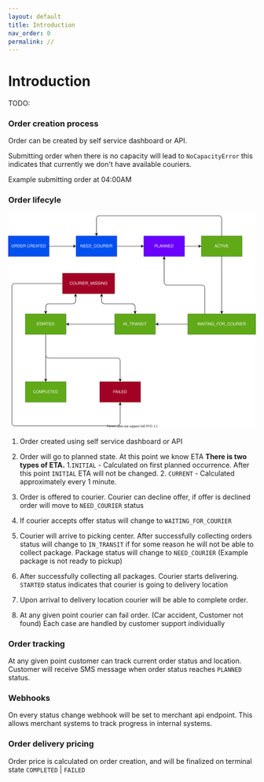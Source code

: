 ```yaml
---
layout: default
title: Introduction
nav_order: 0
permalink: //
---
```

# Introduction

TODO:


### Order creation process

Order can be created by self service dashboard or API.

Submitting order when there is no capacity will lead to `NoCapacityError` this indicates that currently we don't have available couriers.

Example submitting order at 04:00AM

### Order lifecyle

![Workflow](./assets/workflow.drawio.svg)


1. Order created using self service dashboard or API
1. Order will go to planned state. At this point we know ETA
**There is two types of ETA.**
    1.`INITIAL` - Calculated on first planned occurrence. After this point `INITIAL` ETA will not be changed.
    2. `CURRENT` - Calculated approximately every 1 minute. 

1. Order is offered to courier. Courier can decline offer, if offer is declined order will move to `NEED_COURIER` status
1. If courier accepts offer status will change to `WAITING_FOR_COURIER`
1. Courier will arrive to picking center. After successfully collecting orders status will change to `IN_TRANSIT` if for some reason he will not be able to collect package. Package status will change to `NEED_COURIER` (Example package is not ready to pickup)
1. After successfully collecting all packages. Courier starts delivering. `STARTED` status indicates that courier is going to delivery location
1. Upon arrival to delivery location courier will be able to complete order.
1. At any given point courier can fail order. (Car accident, Customer not found)
Each case are handled by customer support individually

### Order tracking

At any given point customer can track current order status and location.
Customer will receive SMS message when order status reaches `PLANNED` status.

### Webhooks

On every status change webhook will be set to merchant api endpoint. This allows merchant systems to track progress in internal systems.

### Order delivery pricing

Order price is calculated on order creation, and will be finalized on terminal state `COMPLETED` | `FAILED`
